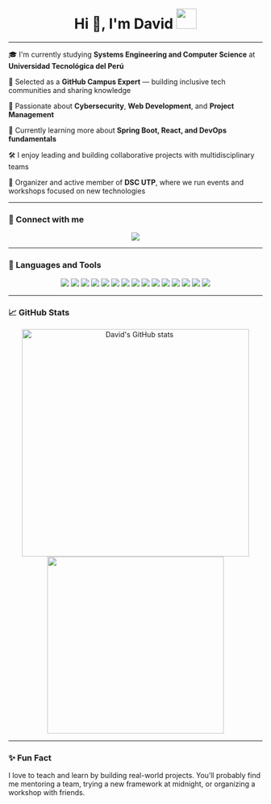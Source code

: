 <h1 align="center">Hi 👋, I'm David <img height="40" src="https://emoji.gg/assets/emoji/7333-parrotdance.gif"> </h1>

---

🎓 I'm currently studying **Systems Engineering and Computer Science** at **Universidad Tecnológica del Perú**  

🚩 Selected as a **GitHub Campus Expert** — building inclusive tech communities and sharing knowledge  

🔐 Passionate about **Cybersecurity**, **Web Development**, and **Project Management**  

🌱 Currently learning more about **Spring Boot, React, and DevOps fundamentals**  

🛠️ I enjoy leading and building collaborative projects with multidisciplinary teams  

📣 Organizer and active member of **DSC UTP**, where we run events and workshops focused on new technologies  

---

### 🔗 Connect with me

<p align="center">
  <a href="https://www.linkedin.com/in/davidcontreraspalacios/">
    <img src="https://img.shields.io/badge/LinkedIn-0077B5?style=for-the-badge&logo=linkedin&logoColor=white"/>
  </a>
</p>

---

### 🧰 Languages and Tools

<p align="center">
  <img src="https://img.shields.io/badge/Java-007396?style=for-the-badge&logo=openjdk&logoColor=white" />
  <img src="https://img.shields.io/badge/Spring_Boot-6DB33F?style=for-the-badge&logo=springboot&logoColor=white" />
  <img src="https://img.shields.io/badge/React-20232A?style=for-the-badge&logo=react&logoColor=61DAFB" />
  <img src="https://img.shields.io/badge/HTML5-E34F26?style=for-the-badge&logo=html5&logoColor=white" />
  <img src="https://img.shields.io/badge/CSS3-1572B6?style=for-the-badge&logo=css3&logoColor=white" />
  <img src="https://img.shields.io/badge/JavaScript-F7DF1E?style=for-the-badge&logo=javascript&logoColor=black" />
  <img src="https://img.shields.io/badge/Bootstrap-7952B3?style=for-the-badge&logo=bootstrap&logoColor=white" />
  <img src="https://img.shields.io/badge/MySQL-4479A1?style=for-the-badge&logo=mysql&logoColor=white" />
  <img src="https://img.shields.io/badge/SQL_Server-CC2927?style=for-the-badge&logo=microsoftsqlserver&logoColor=white" />
  <img src="https://img.shields.io/badge/Python-3776AB?style=for-the-badge&logo=python&logoColor=white" />
  <img src="https://img.shields.io/badge/Power_BI-F2C811?style=for-the-badge&logo=powerbi&logoColor=black" />
  <img src="https://img.shields.io/badge/Git-F05032?style=for-the-badge&logo=git&logoColor=white" />
  <img src="https://img.shields.io/badge/GitHub-181717?style=for-the-badge&logo=github&logoColor=white" />
  <img src="https://img.shields.io/badge/Linux-FCC624?style=for-the-badge&logo=linux&logoColor=black" />
  <img src="https://img.shields.io/badge/Notion-000000?style=for-the-badge&logo=notion&logoColor=white" />
</p>

---

### 📈 GitHub Stats

<p align="center">
  <img src="https://github-readme-stats.vercel.app/api?username=Dav082004&show_icons=true&theme=tokyonight" alt="David's GitHub stats" width="450"/>
  <img src="https://github-readme-stats.vercel.app/api/top-langs/?username=Dav082004&layout=compact&theme=tokyonight" width="350"/>
</p>

---

### ✨ Fun Fact
I love to teach and learn by building real-world projects. You’ll probably find me mentoring a team, trying a new framework at midnight, or organizing a workshop with friends.
